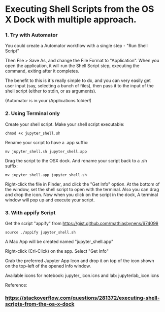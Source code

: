 # Executing Shell Scripts from the OS X Dock with multiple approach.
### 1. Try with Automator
You could create a Automator workflow with a single step - "Run Shell Script"

Then File > Save As, and change the File Format to "Application". When you open the application, it will run the Shell Script step, executing the command, exiting after it completes.

The benefit to this is it's really simple to do, and you can very easily get user input (say, selecting a bunch of files), then pass it to the input of the shell script (either to stdin, or as arguments).

(Automator is in your /Applications folder!)

### 2. Using Terminal only
Create your shell script.
Make your shell script executable:
```
chmod +x jupyter_shell.sh
```
Rename your script to have a .app suffix:
```
mv jupyter_shell.sh jupyter_shell.app
```
Drag the script to the OSX dock. And rename your script back to a .sh suffix:
```
mv jupyter_shell.app jupyter_shell.sh
```
Right-click the file in Finder, and click the "Get Info" option.
At the bottom of the window, set the shell script to open with the terminal.
Also you can drag and drop the icon.
Now when you click on the script in the dock, A terminal window will pop up and execute your script.

### 3. With appify Script
Get the script "appify" from https://gist.github.com/mathiasbynens/674099
```
source ./appify jupyter_shell.sh
```
A Mac App will be created named "jupyter_shell.app"

Right-click (Crl-Click) on the app. Select "Get Info"

Grab the preferred Jupyter App Icon and drop it on top of the icon shown on the top-left of the opened Info window.

Available icons for notebook: jupyter_icon.icns and lab: jupyterlab_icon.icns


Reference:
### https://stackoverflow.com/questions/281372/executing-shell-scripts-from-the-os-x-dock

